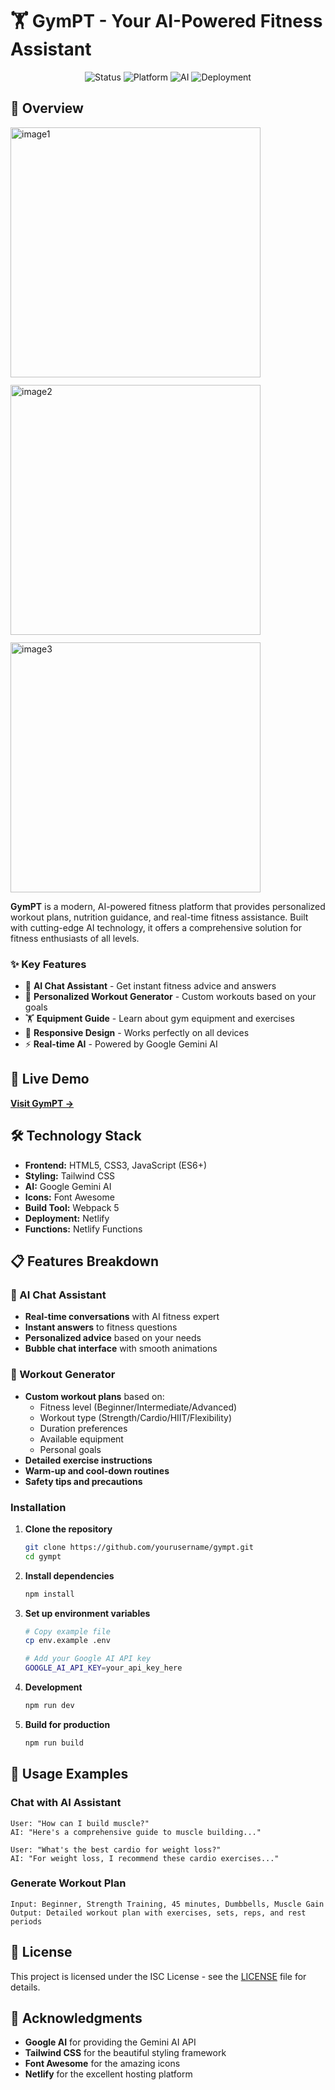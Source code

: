 # 🏋️ GymPT - Your AI-Powered Fitness Assistant

<div align="center">
  <img src="https://img.shields.io/badge/Status-Live%20Production-brightgreen" alt="Status">
  <img src="https://img.shields.io/badge/Platform-Web-blue" alt="Platform">
  <img src="https://img.shields.io/badge/AI-Google%20Gemini-orange" alt="AI">
  <img src="https://img.shields.io/badge/Deployment-Netlify-purple" alt="Deployment">
</div>

## 🎯 Overview
<div style="display: flex; gap: 12px; flex-wrap: wrap;">
  <img width="400" alt="image1" src="https://github.com/user-attachments/assets/682704d1-3e02-4b73-86c5-f56f4f99d681" />
  <img width="400" alt="image2" src="https://github.com/user-attachments/assets/663be36c-7630-4c03-8cd2-583a0022a792" />
  <img width="400" alt="image3" src="https://github.com/user-attachments/assets/663a0ceb-cf16-4ef0-b5e8-f329d7bc4a83" />
</div>

**GymPT** is a modern, AI-powered fitness platform that provides personalized workout plans, nutrition guidance, and real-time fitness assistance. Built with cutting-edge AI technology, it offers a comprehensive solution for fitness enthusiasts of all levels.

### ✨ Key Features

- 🤖 **AI Chat Assistant** - Get instant fitness advice and answers
- 💪 **Personalized Workout Generator** - Custom workouts based on your goals
- 🏋️ **Equipment Guide** - Learn about gym equipment and exercises
- 📱 **Responsive Design** - Works perfectly on all devices
- ⚡ **Real-time AI** - Powered by Google Gemini AI

## 🚀 Live Demo

**[Visit GymPT →](https://gympt.netlify.app)**

## 🛠️ Technology Stack

- **Frontend:** HTML5, CSS3, JavaScript (ES6+)
- **Styling:** Tailwind CSS
- **AI:** Google Gemini AI
- **Icons:** Font Awesome
- **Build Tool:** Webpack 5
- **Deployment:** Netlify
- **Functions:** Netlify Functions

## 📋 Features Breakdown

### 🤖 AI Chat Assistant
- **Real-time conversations** with AI fitness expert
- **Instant answers** to fitness questions
- **Personalized advice** based on your needs
- **Bubble chat interface** with smooth animations

### 💪 Workout Generator
- **Custom workout plans** based on:
  - Fitness level (Beginner/Intermediate/Advanced)
  - Workout type (Strength/Cardio/HIIT/Flexibility)
  - Duration preferences
  - Available equipment
  - Personal goals
- **Detailed exercise instructions**
- **Warm-up and cool-down routines**
- **Safety tips and precautions**

### Installation

1. **Clone the repository**
   ```bash
   git clone https://github.com/yourusername/gympt.git
   cd gympt
   ```

2. **Install dependencies**
   ```bash
   npm install
   ```

3. **Set up environment variables**
   ```bash
   # Copy example file
   cp env.example .env
   
   # Add your Google AI API key
   GOOGLE_AI_API_KEY=your_api_key_here
   ```

4. **Development**
   ```bash
   npm run dev
   ```

5. **Build for production**
   ```bash
   npm run build
   ```

## 🎯 Usage Examples

### Chat with AI Assistant
```
User: "How can I build muscle?"
AI: "Here's a comprehensive guide to muscle building..."

User: "What's the best cardio for weight loss?"
AI: "For weight loss, I recommend these cardio exercises..."
```

### Generate Workout Plan
```
Input: Beginner, Strength Training, 45 minutes, Dumbbells, Muscle Gain
Output: Detailed workout plan with exercises, sets, reps, and rest periods
```

## 📝 License

This project is licensed under the ISC License - see the [LICENSE](LICENSE) file for details.

## 🙏 Acknowledgments

- **Google AI** for providing the Gemini AI API
- **Tailwind CSS** for the beautiful styling framework
- **Font Awesome** for the amazing icons
- **Netlify** for the excellent hosting platform
